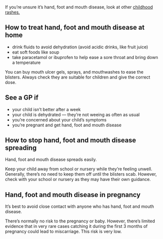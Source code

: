 If you’re unsure it’s hand, foot and mouth disease, look at other
[childhood rashes.]

## How to treat hand, foot and mouth disease at home

-   drink fluids to avoid dehydration (avoid acidic drinks, like
    fruit juice)
-   eat soft foods like soup
-   take paracetamol or ibuprofen to help ease a sore throat and bring
    down a temperature

You can buy mouth ulcer gels, sprays, and mouthwashes to ease the
blisters. Always check they are suitable for children and give the
correct dose.

## See a GP if

-   your child isn’t better after a week
-   your child is dehydrated — they’re not weeing as often as usual
-   you’re concerned about your child’s symptoms
-   you’re pregnant and get hand, foot and mouth disease

## How to stop hand, foot and mouth disease spreading

Hand, foot and mouth disease spreads easily.

Keep your child away from school or nursery while they’re feeling
unwell. Generally, there’s no need to keep them off until the blisters
scab. However, check with your school or nursery as they may have their
own guidance.

## Hand, foot and mouth disease in pregnancy

It’s best to avoid close contact with anyone who has hand, foot and
mouth disease.

There’s normally no risk to the pregnancy or baby. However, there’s
limited evidence that in very rare cases catching it during the first 3
months of pregnancy could lead to miscarriage. This risk is very low.

  [childhood rashes.]: /symptoms/rashes-in-babies-and-children